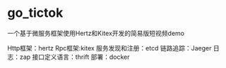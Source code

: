 # go_tictok
一个基于微服务框架使用Hertz和Kitex开发的简易版短视频demo

Http框架：hertz
Rpc框架:kitex
服务发现和注册：etcd
链路追踪：Jaeger
日志：zap
接口定义语言：thrift
部署：docker
